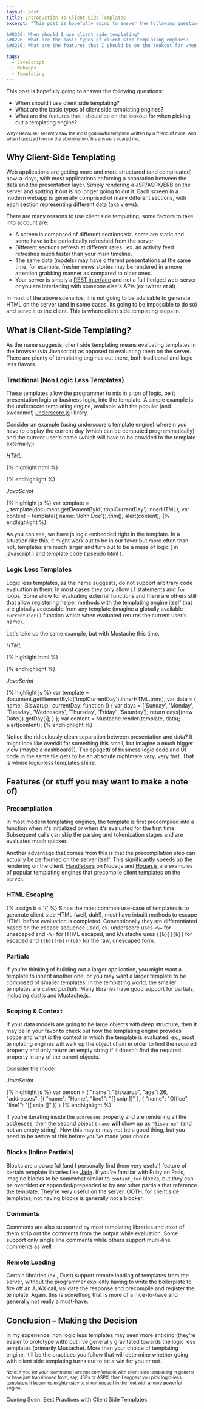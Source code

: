 ```yaml
---
layout: post
title: Introduction To Client Side Templates
excerpt: "This post is hopefully going to answer the following questions:

&#8226; When should I use client side templating?
&#8226; What are the basic types of client side templating engines?
&#8226; What are the features that I should be on the lookout for when picking out a templating engine?"

tags:
  - JavaScript
  - Webapps
  - Templating
---
```


This post is hopefully going to answer the following questions:

*   When should I use client side templating?
*   What are the basic types of client side templating engines?
*   What are the features that I should be on the lookout for when picking out a templating engine?

<small>Why? Because I recently saw the most god-awful template written by a friend of mine. And when I quizzed him on the abomination, his answers scared me.</small>

<!--more-->

## Why Client-Side Templating

Web applications are getting more and more structured (and complicated) now-a-days, with most applications enforcing a separation between the data and the presentation layer. Simply rendering a JSP/ASPX/ERB on the server and spitting it out is no longer going to cut it. Each screen in a modern webapp is generally comprised of many different sections, with each section representing different data (aka views).

There are many reasons to use client side templating, some factors to take into account are:

*   A screen is composed of different sections viz. some are static and some have to be periodically refreshed from the server.
*   Different sections refresh at different rates : ex. an activity feed refreshes much faster than your main timeline.
*   The same data (models) may have different presentations at the same time, for example, fresher news stories may be rendered in a more attention grabbing manner as compared to older ones.
*   Your server is simply a [REST interface](http://en.wikipedia.org/wiki/Representational_state_transfer) and not a full fledged web-server or you are interfacing with someone else's APIs (ex twitter et al)

In most of the above scenarios, it is not going to be advisable to generate HTML on the server (and in some cases, its going to be impossible to do so) and serve it to the client. This is where client side templating steps in.

## What is Client-Side Templating?

As the name suggests, client side templating means evaluating templates in the browser (via Javascript) as opposed to evaluating them on the server. There are plenty of templating engines out there, both traditional and logic-less flavors.

### Traditional (Non Logic Less Templates)

These templates allow the programmer to mix in a ton of logic, be it presentation logic or business logic, into the template. A simple example is the underscore templating engine, available with the popular (and awesome!) [underscore.js](http://underscorejs.org/) library.

Consider an example (using underscore's template engine) wherein you have to display the current day (which can be computed programmatically) and the current user's name (which will have to be provided to the template externally):

_HTML_

{% highlight html %}
<script id="tmplCurrentDay" type="text/x-template">
  <% var days = ['Sunday', 'Monday', 'Tuesday', 'Wednesday', 'Thursday', 'Friday', 'Saturday']; %>
  <% var currentDay = days[(new Date()).getDay()]; %>
  Hello <%= name %>, today is <%= currentDay %>!
</script>
{% endhighlight %}

_JavaScript_

{% highlight js %}
var template = _.template(document.getElementById('tmplCurrentDay').innerHTML);
var content = template({ name: 'John Doe'}).trim();
alert(content);
{% endhighlight %}

As you can see, we have js logic embedded right in the template. In a situation like this, it might work out to be in our favor but more often than not, templates are much larger and turn out to be a mess of logic ( in javascript ) and template code ( pseudo html ).

### Logic Less Templates

Logic less templates, as the name suggests, do not support arbitrary code evaluation in them. In most cases they only allow `if` statements and `for` loops. Some allow for evaluating external functions and there are others still that allow registering helper methods with the templating engine itself that are globally accessible from any template (imagine a globally available `currentUser()` function which when evaluated returns the current user's name).

Let's take up the same example, but with Mustache this time.

_HTML_

{% highlight html %}
<script id="tmplCurrentDay" type="text/x-template">
  <% var days = ['Sunday', 'Monday', 'Tuesday', 'Wednesday', 'Thursday', 'Friday', 'Saturday']; %>
  <% var currentDay = days[(new Date()).getDay()]; %>
  Hello <%= name %>, today is <%= currentDay %>!
</script>
{% endhighlight %}

_JavaScript_

{% highlight js %}
var template = document.getElementById('tmplCurrentDay').innerHTML.trim();
var data = {
  name: 'Biswarup',
  currentDay: function () {
    var days = ['Sunday', 'Monday', 'Tuesday', 'Wednesday', 'Thursday', 'Friday', 'Saturday'];
    return days[(new Date()).getDay()];
  }
};
var content = Mustache.render(template, data);
alert(content);
{% endhighlight %}

Notice the ridiculously clean separation between presentation and data? It might look like overkill for something this small, but imagine a much bigger view (maybe a dashboard?). The spagetti of business logic code and UI code in the same file gets to be an absolute nightmare very, very fast. That is where logic-less templates shine.

## Features (or stuff you may want to make a note of)

### Precompilation

In most modern templating engines, the template is first precompiled into a function when it's initialized or when it's evaluated for the first time. Subsequent calls can skip the parsing and tokenization stages and are evaluated much quicker.

Another advantage that comes from this is that the precompilation step can actually be performed on the server itself. This significantly speeds up the rendering on the client. [Handlebars](http://handlebarsjs.com/) on Node.js and [Hogan.js](http://twitter.github.io/hogan.js/) are examples of popular templating engines that precompile client templates on the server.

### HTML Escaping
{% assign b = '{' %}
Since the most common use-case of templates is to generate client side HTML (well, duh!), most have inbuilt methods to escape HTML before evaluation is completed. Conventionally they are differentiated based on the escape sequence used, ex. underscore uses `<%=` for unescaped and `<%-` for HTML escaped, and Mustache uses `{{b}}{{b}}` for escaped and `{{b}}{{b}}{{b}}` for the raw, unescaped form.

### Partials

If you're thinking of building out a larger application, you might want a template to inherit another one; or you may want a larger template to be composed of smaller templates. In the templating world, the smaller templates are called _partials_. Many libraries have good support for partials, including [dustjs](http://akdubya.github.io/dustjs/) and Mustache.js.

### Scoping &amp; Context

If your data models are going to be large objects with deep structure, then it may be in your favor to check out how the templating engine provides scope and what is the context in which the template is evaluated. ex., most templating engines will walk up the object chain in order to find the required property and only return an empty string if it doesn't find the required property in any of the parent objects.

Consider the model:

_JavaScript_

{% highlight js %}
var person = {
  "name": "Biswarup",
  "age": 26,
  "addresses": [{
    "name": "Home",
    "line1": "[[ snip ]]"
  }, {
    "name": "Office",
    "line1": "[[ snip ]]"
  }]
}
{% endhighlight %}

If you're iterating inside the `addresses` property and are rendering all the addresses, then the second object's `name` **will** show up as `'Biswarup'` (and not an empty string). Now this may or may not be a good thing, but you need to be aware of this before you've made your choice.

### Blocks (Inline Partials)

Blocks are a powerful (and I personally find them very useful) feature of certain template libraries like [Jade](http://jade-lang.com/). If you're familiar with Ruby on Rails, imagine blocks to be somewhat similar to `content_for` blocks, but they can be overriden **or** appended/prepended to by any other partials that reference the template. They're very useful on the server. OOTH, for client side templates, not having blocks is generally not a blocker.

### Comments

Comments are also supported by most templating libraries and most of them strip out the comments from the output while evaluation. Some support only single line comments while others support multi-line comments as well.

### Remote Loading

Certain libraries (ex., Dust) support remote loading of templates from the server, without the programmer explicitly having to write the boilerplate to fire off an AJAX call, validate the response and precompile and register the template. Again, this is something that is more of a nice-to-have and generally not really a must-have.

## Conclusion &#8211; Making the Decision

In my experience, non logic less templates may seen more enticing (they're easier to prototype with) but I've generally gravitated towards the logic less templates (primarily Mustache). More than your choice of templating engine, it'll be the practices you follow that will determine whether going with client side templating turns out to be a win for you or not.

<small>Note: if you (or your teammates) are not comfortable with client side templating in general or have just transitioned from, say, JSPs or ASPX, then I suggest you pick logic-less templates. It becomes mighty easy to shoot oneself in the foot with a more powerful engine.</small>

Coming Soon: Best Practices with Client Side Templates